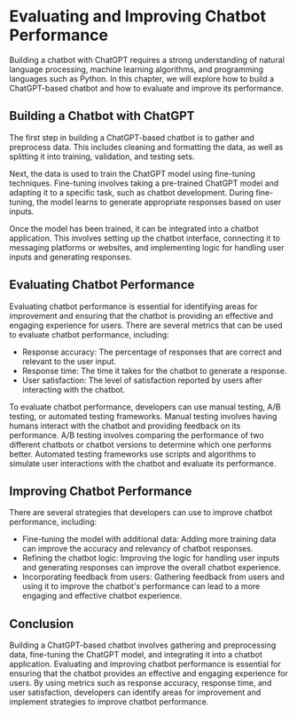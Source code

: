 Evaluating and Improving Chatbot Performance
========================================================================================

Building a chatbot with ChatGPT requires a strong understanding of natural language processing, machine learning algorithms, and programming languages such as Python. In this chapter, we will explore how to build a ChatGPT-based chatbot and how to evaluate and improve its performance.

Building a Chatbot with ChatGPT
-------------------------------

The first step in building a ChatGPT-based chatbot is to gather and preprocess data. This includes cleaning and formatting the data, as well as splitting it into training, validation, and testing sets.

Next, the data is used to train the ChatGPT model using fine-tuning techniques. Fine-tuning involves taking a pre-trained ChatGPT model and adapting it to a specific task, such as chatbot development. During fine-tuning, the model learns to generate appropriate responses based on user inputs.

Once the model has been trained, it can be integrated into a chatbot application. This involves setting up the chatbot interface, connecting it to messaging platforms or websites, and implementing logic for handling user inputs and generating responses.

Evaluating Chatbot Performance
------------------------------

Evaluating chatbot performance is essential for identifying areas for improvement and ensuring that the chatbot is providing an effective and engaging experience for users. There are several metrics that can be used to evaluate chatbot performance, including:

* Response accuracy: The percentage of responses that are correct and relevant to the user input.
* Response time: The time it takes for the chatbot to generate a response.
* User satisfaction: The level of satisfaction reported by users after interacting with the chatbot.

To evaluate chatbot performance, developers can use manual testing, A/B testing, or automated testing frameworks. Manual testing involves having humans interact with the chatbot and providing feedback on its performance. A/B testing involves comparing the performance of two different chatbots or chatbot versions to determine which one performs better. Automated testing frameworks use scripts and algorithms to simulate user interactions with the chatbot and evaluate its performance.

Improving Chatbot Performance
-----------------------------

There are several strategies that developers can use to improve chatbot performance, including:

* Fine-tuning the model with additional data: Adding more training data can improve the accuracy and relevancy of chatbot responses.
* Refining the chatbot logic: Improving the logic for handling user inputs and generating responses can improve the overall chatbot experience.
* Incorporating feedback from users: Gathering feedback from users and using it to improve the chatbot's performance can lead to a more engaging and effective chatbot experience.

Conclusion
----------

Building a ChatGPT-based chatbot involves gathering and preprocessing data, fine-tuning the ChatGPT model, and integrating it into a chatbot application. Evaluating and improving chatbot performance is essential for ensuring that the chatbot provides an effective and engaging experience for users. By using metrics such as response accuracy, response time, and user satisfaction, developers can identify areas for improvement and implement strategies to improve chatbot performance.
